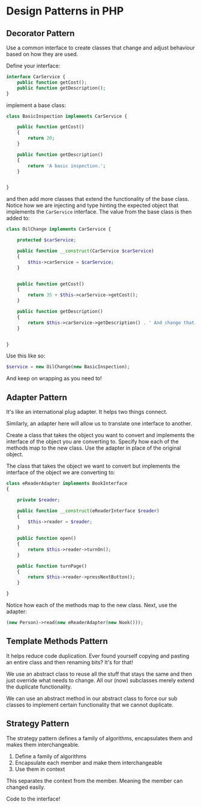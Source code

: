 # Design Patterns in PHP #
## Decorator Pattern ##
Use a common interface to create classes that change and adjust behaviour based on how they are used.

Define your interface:
```php
interface CarService {
    public function getCost();
    public function getDescription();
}
```

implement a base class:
```php
class BasicInspection implements CarService {

    public function getCost()
    {
        return 20;
    }

    public function getDescription()
    {
        return 'A basic inspection.';
    }


}
```

and then add more classes that extend the functionality of the base class. Notice how we are injecting and type hinting
the expected object that implements the `CarService` interface. The value from the base class is then added to:
```php
class OilChange implements CarService {

    protected $carService;

    public function __construct(CarService $carService)
    {
        $this->carService = $carService;
    }


    public function getCost()
    {
        return 35 + $this->carService->getCost();
    }

    public function getDescription()
    {
        return $this->carService->getDescription() . ' And change that oil!';
    }


}
```

Use this like so:
```php
$service = new OilChange(new BasicInspection);
```

And keep on wrapping as you need to!

## Adapter Pattern ##
It's like an international plug adapter. It helps two things connect.

Similarly, an adapter here will allow us to translate one interface to another.

Create a class that takes the object you want to convert and implements the interface of the object you are converting to. 
Specify how each of the methods map to the new class. Use the adapter in place of the original object.

The class that takes the object we want to convert but implements the interface of the object we are converting to:
```php
class eReaderAdapter implements BookInterface
{

    private $reader;

    public function __construct(eReaderInterface $reader)
    {
        $this->reader = $reader;
    }

    public function open()
    {
        return $this->reader->turnOn();
    }

    public function turnPage()
    {
        return $this->reader->pressNextButton();
    }

}
```
Notice how each of the methods map to the new class. Next, use the adapter:
```php
(new Person)->read(new eReaderAdapter(new Nook()));
```

## Template Methods Pattern ##
It helps reduce code duplication. Ever found yourself copying and pasting an entire class and then renaming bits? 
It's for that!

We use an abstract class to reuse all the stuff that stays the same and then just override what needs to change.
All our (now) subclasses merely extend the duplicate functionality.

We can use an abstract method in our abstract class to force our sub classes to implement certain functionality that we 
cannot duplicate.

## Strategy Pattern ##
The strategy pattern defines a family of algorithms, encapsulates them and makes them interchangeable.

1. Define a family of algorithms
2. Encapsulate each member and make them interchangeable
3. Use them in context

This separates the context from the member. Meaning the member can changed easily.

Code to the interface!